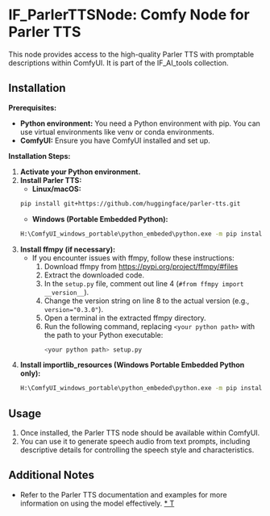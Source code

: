 # IF_ParlerTTSNode: Comfy Node for Parler TTS

This node provides access to the high-quality Parler TTS with promptable descriptions within ComfyUI. It is part of the IF_AI_tools collection.

## Installation

**Prerequisites:**

* **Python environment:** You need a Python environment with pip. You can use virtual environments like venv or conda environments.
* **ComfyUI:** Ensure you have ComfyUI installed and set up.

**Installation Steps:**

1. **Activate your Python environment.**
2. **Install Parler TTS:**
    * **Linux/macOS:**
    ```bash
    pip install git+https://github.com/huggingface/parler-tts.git 
    ```
    * **Windows (Portable Embedded Python):**
    ```bash
    H:\ComfyUI_windows_portable\python_embeded\python.exe -m pip install git+https://github.com/huggingface/parler-tts.git
    ```
3. **Install ffmpy (if necessary):**
    * If you encounter issues with ffmpy, follow these instructions:
        1. Download ffmpy from https://pypi.org/project/ffmpy/#files
        2. Extract the downloaded code.
        3. In the `setup.py` file, comment out line 4 (`#from ffmpy import __version__`). 
        4. Change the version string on line 8 to the actual version (e.g., `version="0.3.0"`).
        5. Open a terminal in the extracted ffmpy directory.
        6. Run the following command, replacing `<your python path>` with the path to your Python executable:
            ```bash
            <your python path> setup.py
            ```
4. **Install importlib_resources (Windows Portable Embedded Python only):**
    ```bash
    H:\ComfyUI_windows_portable\python_embeded\python.exe -m pip install importlib_resources
    ```

## Usage

1. Once installed, the Parler TTS node should be available within ComfyUI. 
2. You can use it to generate speech audio from text prompts, including descriptive details for controlling the speech style and characteristics. 

## Additional Notes

* Refer to the Parler TTS documentation and examples for more information on using the model effectively.
[* T](https://github.com/huggingface/parler-tts)
